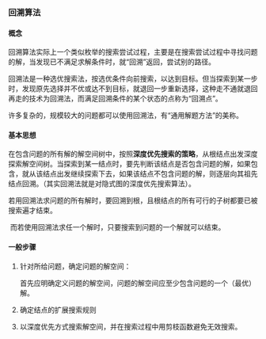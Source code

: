 ### 回溯算法

#### 概念

回溯算法实际上一个类似枚举的搜索尝试过程，主要是在搜索尝试过程中寻找问题的解，当发现已不满足求解条件时，就“回溯”返回，尝试别的路径。

  回溯法是一种选优搜索法，按选优条件向前搜索，以达到目标。但当探索到某一步时，发现原先选择并不优或达不到目标，就退回一步重新选择，这种走不通就退回再走的技术为回溯法，而满足回溯条件的某个状态的点称为“回溯点”。

   许多复杂的，规模较大的问题都可以使用回溯法，有“通用解题方法”的美称。

#### 基本思想

在包含问题的所有解的解空间树中，按照**深度优先搜索的策略**，从根结点出发深度探索解空间树。当探索到某一结点时，要先判断该结点是否包含问题的解，如果包含，就从该结点出发继续探索下去，如果该结点不包含问题的解，则逐层向其祖先结点回溯。（其实回溯法就是对隐式图的深度优先搜索算法）。

​    若用回溯法求问题的所有解时，要回溯到根，且根结点的所有可行的子树都要已被搜索遍才结束。

​    而若使用回溯法求任一个解时，只要搜索到问题的一个解就可以结束。

#### 一般步骤

1. 针对所给问题，确定问题的解空间：

   首先应明确定义问题的解空间，问题的解空间应至少包含问题的一个（最优）解。

2. 确定结点的扩展搜索规则

3. 以深度优先方式搜索解空间，并在搜索过程中用剪枝函数避免无效搜索。

